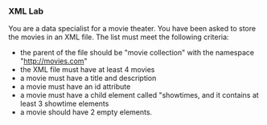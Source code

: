 ### XML Lab

You are a data specialist for a movie theater. You have been asked to store the movies in an XML file.
The list must meet the following criteria:

- the parent of the file should be "movie collection" with the namespace "http://movies.com"
- the XML file must have at least 4 movies
- a movie must have a title and description
- a movie must have an id attribute
- a movie must have a child element called "showtimes, and it contains at least 3 showtime elements
- a movie should have 2 empty elements.
